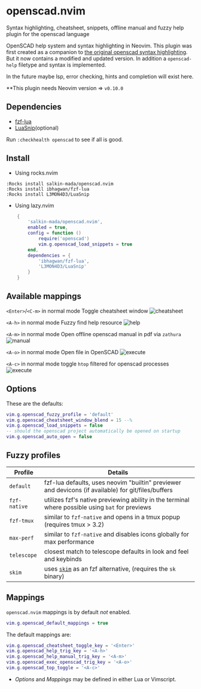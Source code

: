 # openscad.nvim

Syntax highlighting, cheatsheet, snippets, offline manual and fuzzy help plugin for the openscad language

OpenSCAD help system and syntax highlighting in Neovim.
This plugin was first created as a companion to [the original openscad syntax highlighting](https://github.com/sirtaj/vim-openscad).
But it now contains a modified and updated version. In addition a `openscad-help` filetype and syntax is implemented.

In the future maybe lsp, error checking, hints and completion will exist here. 

**This plugin needs Neovim version => `v0.10.0`

## Dependencies

- [fzf-lua](https://github.com/ibhagwan/fzf-lua)
- [LuaSnip](https://github.com/L3MON4D3/LuaSnip)(optional)

Run `:checkhealth openscad` to see if all is good.

## Install

* Using rocks.nvim
```vim
:Rocks install salkin-mada/openscad.nvim
:Rocks install ibhagwan/fzf-lua
:Rocks install L3MON4D3/LuaSnip
```
* Using lazy.nvim

```lua
    {
        'salkin-mada/openscad.nvim',
        enabled = true,
        config = function ()
            require('openscad')
            vim.g.openscad_load_snippets = true
        end,
        dependencies = {
            'ibhagwan/fzf-lua',
            'L3MON4D3/LuaSnip'
        }
    }
```

## Available mappings

`<Enter>`/`<C-m>` in normal mode
Toggle cheatsheet window
![cheatsheet](https://oddodd.org/openscad.nvim-assets/cheatsheet-gifsicled.gif)

`<A-h>` in normal mode
Fuzzy find help resource
![help](https://oddodd.org/openscad.nvim-assets/help-gifsicled.gif)

`<A-m>` in normal mode
Open offline openscad manual in pdf via `zathura`
![manual](https://oddodd.org/openscad.nvim-assets/manual-gifsicled.gif)

`<A-o>` in normal mode
Open file in OpenSCAD
![execute](https://oddodd.org/openscad.nvim-assets/execute-gifsicled.gif)

`<A-c>` in normal mode
toggle `htop` filtered for openscad processes
![execute](https://oddodd.org/openscad.nvim-assets/htop-gifsicled.gif)

## Options

These are the defaults:
```lua
vim.g.openscad_fuzzy_profile = 'default'
vim.g.openscad_cheatsheet_window_blend = 15 --%
vim.g.openscad_load_snippets = false
-- should the openscad project automatically be opened on startup
vim.g.openscad_auto_open = false
```

## Fuzzy profiles

| Profile          | Details                                    |
| ---------------- | ------------------------------------------ |
| `default`          | fzf-lua defaults, uses neovim "builtin" previewer and devicons (if available) for git/files/buffers |
| `fzf-native`       | utilizes fzf's native previewing ability in the terminal where possible using `bat` for previews |
| `fzf-tmux`         | similar to `fzf-native` and opens in a tmux popup (requires tmux > 3.2) |
| `max-perf`         | similar to `fzf-native` and disables icons globally for max performance |
| `telescope`        | closest match to telescope defaults in look and feel and keybinds |
| `skim`             | uses [`skim`](https://github.com/lotabout/skim) as an fzf alternative, (requires the `sk` binary) |

## Mappings

`openscad.nvim` mappings is by default *not* enabled.

```lua
vim.g.openscad_default_mappings = true
```

The default mappings are:
```lua
vim.g.openscad_cheatsheet_toggle_key = '<Enter>'
vim.g.openscad_help_trig_key = '<A-h>'
vim.g.openscad_help_manual_trig_key = '<A-m>'
vim.g.openscad_exec_openscad_trig_key = '<A-o>'
vim.g.openscad_top_toggle = '<A-c>'
```

* *Options* and *Mappings* may be defined in either Lua or Vimscript.
